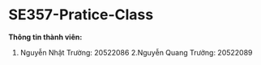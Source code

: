 # SE357-Pratice-Class
**Thông tin thành viên:**
 
1. Nguyễn Nhật Trường: 20522086
 2.Nguyễn Quang Trưởng: 20522089
